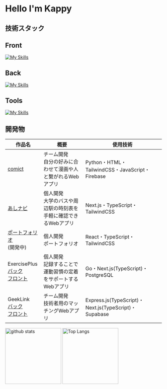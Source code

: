 # Hello I'm Kappy 

## 技術スタック
<h2>Front</h2>

[![My Skills](https://skillicons.dev/icons?i=html,css,js,ts,tailwindcss,nextjs,react)](https://skillicons.dev)

<h2>Back</h2>

[![My Skills](https://skillicons.dev/icons?i=python,flask,golang,ts,expressjs,php,laravel,firebase,supabase,postgres,prisma)](https://skillicons.dev)

<h2>Tools</h2>

[![My Skills](https://skillicons.dev/icons?i=git,github,gitlab,docker,phpstorm,postman)](https://skillicons.dev)



## 開発物

| 作品名 | 概要 | 使用技術 |
|--------|--------|--------|
| [comict](https://github.com/kou7306/comict) | チーム開発<br/>自分の好みに合わせて漫画や人と繋がれるWebアプリ | Python・HTML・TailwindCSS・JavaScript・Firebase |
| [あしナビ](https://github.com/kappy0713/ashinavi) | 個人開発<br/>大学のバスや周辺駅の時刻表を手軽に確認できるWebアプリ | Next.js・TypeScript・TailwindCSS |
| [ポートフォリオ](https://kappy-portfolio.vercel.app/)<br/>(開発中) | 個人開発<br/>ポートフォリオ | React・TypeScript・TailwindCSS |
| ExercisePlus<br/>[バック](https://github.com/kappy0713/sports_backend) <br/> [フロント](https://github.com/kappy0713/sports_frontend)| 個人開発<br/>記録することで運動習慣の定着をサポートするWebアプリ | Go・Next.js(TypeScript)・PostgreSQL |
| GeekLink<br/>[バック](https://github.com/kou7306/GeekLink_backend) <br/> [フロント](https://github.com/kou7306/GeekLink_frontend) | チーム開発<br/>技術者用のマッチングWebアプリ | Express.js(TypeScript)・Next.js(TypeScript)・Supabase |

<div align="center">  
  <p align="left"> 
    <img alt="github stats" height="180px" src="https://github-readme-stats.vercel.app/api?username=kappy0713&theme=radical&show_icons=ture" />
    <img alt="Top Langs" height="180px" src="https://github-readme-stats.vercel.app/api/top-langs/?username=kappy0713&layout=compact&show_icons=true&theme=radical" />
  </p>
</div>

<!--
**kappy0713/kappy0713** is a ✨ _special_ ✨ repository because its `README.md` (this file) appears on your GitHub profile.

Here are some ideas to get you started:

- 🔭 I’m currently working on ...
- 🌱 I’m currently learning ...
- 👯 I’m looking to collaborate on ...
- 🤔 I’m looking for help with ...
- 💬 Ask me about ...
- 📫 How to reach me: ...
- 😄 Pronouns: ...
- ⚡ Fun fact: ...
-->
